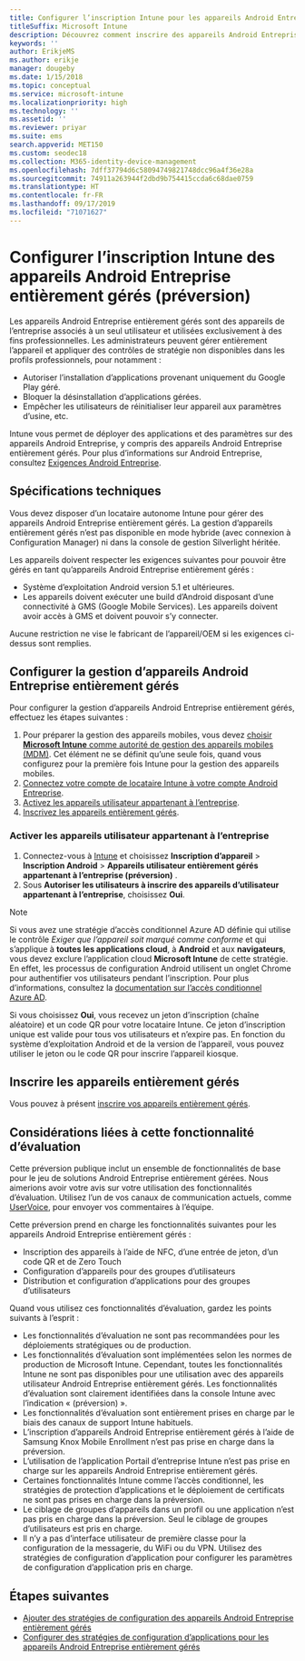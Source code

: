 ```yaml
---
title: Configurer l’inscription Intune pour les appareils Android Entreprise entièrement gérés
titleSuffix: Microsoft Intune
description: Découvrez comment inscrire des appareils Android Entreprise entièrement gérés dans Intune.
keywords: ''
author: ErikjeMS
ms.author: erikje
manager: dougeby
ms.date: 1/15/2018
ms.topic: conceptual
ms.service: microsoft-intune
ms.localizationpriority: high
ms.technology: ''
ms.assetid: ''
ms.reviewer: priyar
ms.suite: ems
search.appverid: MET150
ms.custom: seodec18
ms.collection: M365-identity-device-management
ms.openlocfilehash: 7dff37794d6c58094749821748dcc96a4f36e28a
ms.sourcegitcommit: 74911a263944f2dbd9b754415ccda6c68dae0759
ms.translationtype: HT
ms.contentlocale: fr-FR
ms.lasthandoff: 09/17/2019
ms.locfileid: "71071627"
---
```

# <a name="set-up-intune-enrollment-of-android-enterprise-fully-managed-devices-preview"></a>Configurer l’inscription Intune des appareils Android Entreprise entièrement gérés (préversion)

Les appareils Android Entreprise entièrement gérés sont des appareils de l’entreprise associés à un seul utilisateur et utilisées exclusivement à des fins professionnelles. Les administrateurs peuvent gérer entièrement l’appareil et appliquer des contrôles de stratégie non disponibles dans les profils professionnels, pour notamment :
- Autoriser l’installation d’applications provenant uniquement du Google Play géré.
- Bloquer la désinstallation d’applications gérées.
- Empêcher les utilisateurs de réinitialiser leur appareil aux paramètres d’usine, etc.

Intune vous permet de déployer des applications et des paramètres sur des appareils Android Entreprise, y compris des appareils Android Entreprise entièrement gérés. Pour plus d’informations sur Android Entreprise, consultez [Exigences Android Entreprise](https://support.google.com/work/android/answer/6174145?hl=en&ref_topic=6151012).

## <a name="technical-requirements"></a>Spécifications techniques

Vous devez disposer d’un locataire autonome Intune pour gérer des appareils Android Entreprise entièrement gérés. La gestion d’appareils entièrement gérés n’est pas disponible en mode hybride (avec connexion à Configuration Manager) ni dans la console de gestion Silverlight héritée.

Les appareils doivent respecter les exigences suivantes pour pouvoir être gérés en tant qu’appareils Android Entreprise entièrement gérés :

- Système d’exploitation Android version 5.1 et ultérieures.
- Les appareils doivent exécuter une build d’Android disposant d’une connectivité à GMS (Google Mobile Services). Les appareils doivent avoir accès à GMS et doivent pouvoir s’y connecter.

Aucune restriction ne vise le fabricant de l’appareil/OEM si les exigences ci-dessus sont remplies.

## <a name="set-up-android-enterprise-fully-managed-device-management"></a>Configurer la gestion d’appareils Android Entreprise entièrement gérés

Pour configurer la gestion d’appareils Android Entreprise entièrement gérés, effectuez les étapes suivantes :

1. Pour préparer la gestion des appareils mobiles, vous devez [choisir **Microsoft Intune** comme autorité de gestion des appareils mobiles (MDM)](mdm-authority-set.md). Cet élément ne se définit qu’une seule fois, quand vous configurez pour la première fois Intune pour la gestion des appareils mobiles.
2. [Connectez votre compte de locataire Intune à votre compte Android Entreprise](connect-intune-android-enterprise.md).
3. [Activez les appareils utilisateur appartenant à l’entreprise](#enable-corporate-owned-user-devices).
4. [Inscrivez les appareils entièrement gérés](#enroll-the-fully-managed-devices).

### <a name="enable-corporate-owned-user-devices"></a>Activer les appareils utilisateur appartenant à l’entreprise

1. Connectez-vous à [Intune](https://go.microsoft.com/fwlink/?linkid=2090973) et choisissez **Inscription d’appareil** > **Inscription Android** > **Appareils utilisateur entièrement gérés appartenant à l’entreprise (préversion)** .
2. Sous **Autoriser les utilisateurs à inscrire des appareils d’utilisateur appartenant à l’entreprise**, choisissez **Oui**.

> [!NOTE]
> Si vous avez une stratégie d’accès conditionnel Azure AD définie qui utilise le contrôle *Exiger que l’appareil soit marqué comme conforme* et qui s’applique à **toutes les applications cloud**, à **Android** et aux **navigateurs**, vous devez exclure l’application cloud **Microsoft Intune** de cette stratégie. En effet, les processus de configuration Android utilisent un onglet Chrome pour authentifier vos utilisateurs pendant l’inscription. Pour plus d’informations, consultez la [documentation sur l’accès conditionnel Azure AD](https://docs.microsoft.com/azure/active-directory/conditional-access/).

Si vous choisissez **Oui**, vous recevez un jeton d’inscription (chaîne aléatoire) et un code QR pour votre locataire Intune. Ce jeton d’inscription unique est valide pour tous vos utilisateurs et n’expire pas. En fonction du système d’exploitation Android et de la version de l’appareil, vous pouvez utiliser le jeton ou le code QR pour inscrire l’appareil kiosque.

## <a name="enroll-the-fully-managed-devices"></a>Inscrire les appareils entièrement gérés
Vous pouvez à présent [inscrire vos appareils entièrement gérés](android-dedicated-devices-fully-managed-enroll.md).

## <a name="considerations-for-this-preview-feature"></a>Considérations liées à cette fonctionnalité d’évaluation
Cette préversion publique inclut un ensemble de fonctionnalités de base pour le jeu de solutions Android Entreprise entièrement gérées. Nous aimerions avoir votre avis sur votre utilisation des fonctionnalités d’évaluation. Utilisez l’un de vos canaux de communication actuels, comme [UserVoice](https://microsoftintune.uservoice.com/forums/291681-ideas?category_id=210853), pour envoyer vos commentaires à l’équipe.

Cette préversion prend en charge les fonctionnalités suivantes pour les appareils Android Entreprise entièrement gérés :
- Inscription des appareils à l’aide de NFC, d’une entrée de jeton, d’un code QR et de Zero Touch
- Configuration d’appareils pour des groupes d’utilisateurs
- Distribution et configuration d’applications pour des groupes d’utilisateurs


Quand vous utilisez ces fonctionnalités d’évaluation, gardez les points suivants à l’esprit :
- Les fonctionnalités d’évaluation ne sont pas recommandées pour les déploiements stratégiques ou de production. 
- Les fonctionnalités d’évaluation sont implémentées selon les normes de production de Microsoft Intune. Cependant, toutes les fonctionnalités Intune ne sont pas disponibles pour une utilisation avec des appareils utilisateur Android Entreprise entièrement gérés. Les fonctionnalités d’évaluation sont clairement identifiées dans la console Intune avec l’indication « (préversion) ». 
- Les fonctionnalités d’évaluation sont entièrement prises en charge par le biais des canaux de support Intune habituels.
- L’inscription d’appareils Android Entreprise entièrement gérés à l’aide de Samsung Knox Mobile Enrollment n’est pas prise en charge dans la préversion. 
- L’utilisation de l’application Portail d’entreprise Intune n’est pas prise en charge sur les appareils Android Entreprise entièrement gérés. 
- Certaines fonctionnalités Intune comme l’accès conditionnel, les stratégies de protection d’applications et le déploiement de certificats ne sont pas prises en charge dans la préversion. 
- Le ciblage de groupes d’appareils dans un profil ou une application n’est pas pris en charge dans la préversion. Seul le ciblage de groupes d’utilisateurs est pris en charge. 
- Il n’y a pas d’interface utilisateur de première classe pour la configuration de la messagerie, du WiFi ou du VPN. Utilisez des stratégies de configuration d’application pour configurer les paramètres de configuration d’application pris en charge.

## <a name="next-steps"></a>Étapes suivantes
- [Ajouter des stratégies de configuration des appareils Android Entreprise entièrement gérés](device-restrictions-android-for-work.md#device-owner-only)
- [Configurer des stratégies de configuration d’applications pour les appareils Android Entreprise entièrement gérés](app-configuration-policies-use-android.md)

